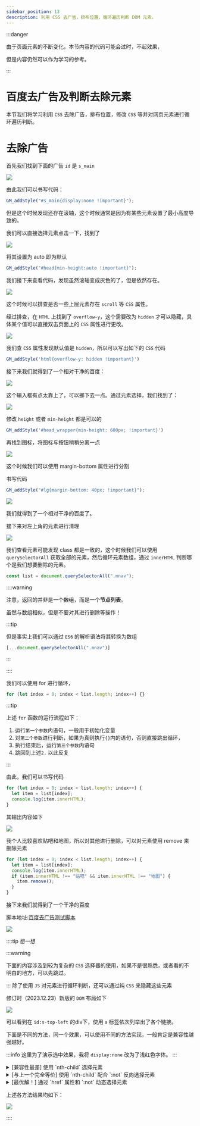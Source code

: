 ```yaml
---
sidebar_position: 13
description: 利用 CSS 去广告，排布位置，循环遍历判断 DOM 元素。
---
```


:::danger

由于页面元素的不断变化，本节内容的代码可能会过时，不起效果，

但是内容仍然可以作为学习的参考。

:::


# 百度去广告及判断去除元素

本节我们将学习利用 `CSS` 去除广告，排布位置，修改 `CSS` 等并对网页元素进行循环遍历判断。

# 去除广告

首先我们找到下面的广告 `id` 是 `s_main`

![](./img/12/1.png)

由此我们可以书写代码：

```js
GM_addStyle("#s_main{display:none !important}");
```

但是这个时候发现还存在滚轴，这个时候通常是因为有某些元素设置了最小高度导致的。

我们可以直接选择元素点击一下，找到了

![](./img/12/2.png)

将其设置为 auto 即为默认

```js
GM_addStyle("#head{min-height:auto !important}");
```

我们接下来查看代码，发现虽然滚轴变成灰色的了，但是依然存在。

![](./img/12/3.png)

这个时候可以排查是否一些上层元素存在 `scroll` 等 `CSS` 属性。

经过排查，在 `HTML` 上找到了 `overflow-y`，这个需要改为 `hidden` 才可以隐藏，具体某个值可以直接双击页面上的 `CSS` 属性进行更改。

![](./img/12/4.png)

我们查 `CSS` 属性发现默认值是 `hidden`，所以可以写出如下的 `CSS` 代码

```js
GM_addStyle('html{overflow-y: hidden !important}')
```

接下来我们就得到了一个相对干净的百度：

![](./img/12/5.png)

这个输入框有点太靠上了，可以挪下去一点。通过元素选择，我们找到了：

![](./img/12/6.png)

修改 `height` 或者 `min-height` 都是可以的

```js
GM_addStyle('#head_wrapper{min-height: 600px; !important}')
```

再找到图标，将图标与按钮稍稍分离一点

![](./img/12/7.png)

这个时候我们可以使用 margin-bottom 属性进行分割

书写代码

```js
GM_addStyle("#lg{margin-bottom: 40px; !important}");
```

![](./img/12/9.png)

我们就得到了一个相对干净的百度了。

接下来对左上角的元素进行清理

![](./img/12/10.png)

我们查看元素可能发现 class 都是一致的，这个时候我们可以使用 `querySelectorAll` 获取全部的元素，然后循环元素数组，通过 `innerHTML` 判断哪个是我们想要删除的元素。

```js
const list = document.querySelectorAll(".mnav");
```

::::warning

注意，返回的并非是一个~~数组~~，而是一个**节点列表**。

虽然与数组相似，但是不要对其进行删除等操作！

:::tip

但是事实上我们可以通过 `ES6` 的解析语法将其转换为数组

```js
[...document.querySelectorAll(".mnav")]
```

:::

::::


我们可以使用 for 进行循环，

```js
for (let index = 0; index < list.length; index++) {}
```

:::tip

上述 `for` 函数的运行流程如下：

1. 运行`第一个参数`内语句，一般用于初始化变量
2. 对`第二个参数`进行判断，如果为真则执行`{}`内的语句，否则直接跳出循环，
3. 执行结束后，运行`第三个参数`内语句
4. 跳回到上述`2.`
以此反复

:::

由此，我们可以书写代码

```js
for (let index = 0; index < list.length; index++) {
  let item = list[index];
  console.log(item.innerHTML);
}
```

其输出内容如下

![](./img/12/11.png)

我个人比较喜欢贴吧和地图，所以对其他进行删除，可以对元素使用 remove 来删除元素

```js
for (let index = 0; index < list.length; index++) {
  let item = list[index];
  console.log(item.innerHTML);
  if (item.innerHTML !== "贴吧" && item.innerHTML !== "地图") {
    item.remove();
  }
}
```
接下来我们就得到了一个干净的百度

脚本地址:[百度去广告测试脚本](https://bbs.tampermonkey.net.cn/forum.php?mod=viewthread&tid=689)

![](./img/12/12.png)

::::tip 想一想

:::warning

下面的内容涉及到较为复杂的 `CSS` 选择器的使用，如果不是很熟悉，或者看的不明白的地方，可以先跳过。

:::
除了使用 `JS` 对元素进行循环判断，还可以通过纯 `CSS` 来隐藏这些元素

修订时（2023.12.23）新版的 `DOM` 布局如下

![](./img/12/baidu.dom.png)

可以看到在 `id:s-top-left` 的div下，使用 `a` 标签依次列举出了各个链接。

下面是不同的方法，同一个效果，可以使用不同的方法实现，一般肯定是兼容性越强越好。

:::info
这里为了演示选中效果，我将 `display:none` 改为了浅红色字体。
:::
<details>
<summary>
[兼容性最差] 使用 `nth-child` 选择元素
</summary>
我们可以使用 `CSS` 的 [`nth-child`](https://developer.mozilla.org/zh-CN/docs/Web/CSS/:nth-child) 伪类选择器来选择第几个元素，然后将其隐藏。

数一下，我们需要选择第 1，2，5，6，7，8 个 `a` 标签，此外最后的那个“更多”的`div`也要选择上移除，所以我们可以书写如下代码：

```css
/* 选择#s-top-left下一层的第1个 a 标签 */
#s-top-left>a:nth-child(1),
/* 选择#s-top-left下一层的第2个 a 标签 */
#s-top-left>a:nth-child(2),
#s-top-left>a:nth-child(5),
#s-top-left>a:nth-child(6),
#s-top-left>a:nth-child(7),
#s-top-left>a:nth-child(8),
/* 选择#s-top-left下一层div下的所有 a 标签 */
#s-top-left>div a {
  color: rgba(255, 0, 0, 0.6);
}
```

当然，这样列举看起来就很蠢，`nth-child` 除了可以选择单个元素，还可以选择范围。

由此我们可以优化成下面的代码：


```css
/* 选择#s-top-left下一层的第 1~2 个 a 标签 */
#s-top-left>a:nth-child(n+1):nth-child(-n+2),
/* 选择#s-top-left下一层大于 5 的标签 a 标签 */
#s-top-left>a:nth-child(n+5),
#s-top-left>div a {
  color: rgba(255, 0, 0, 0.6);
}
```

</details>

<details>
<summary>
[与上一个完全等价] 使用 `nth-child` 配合 `:not` 反向选择元素
</summary>
当然，分成两段还是有点蠢，`:not` 伪类选择器可以选择不是某个元素的元素，我们直接排除第三个和第四个就可以了。

所以代码如下：

```css
/* 选择....不是（第三~四个）的 a 元素 */
#s-top-left>a:not(:nth-child(n+3):nth-child(-n+4)),
#s-top-left>div a
{
  color: rgba(255, 0, 0, 0.6);
}
```
</details>

<details>
<summary>
[最优解！] 通过 `href` 属性和 `:not` 动态选择元素
</summary>
上述方法都是利用顺序来选择元素，但是这样的话，如果列表顺序发生变化，那么就需要重新修改代码。

我们可以通过匹配 `href` 属性来选择元素，因为这个属性相对稳定，不会发生变化。

地图的地址是 `map.baidu.com`，贴吧的地址是 `tieba.baidu.com`，为了方便，我们可以仅匹配 `map` 和 `tieiba`。

使用 `CSS` 的 [`attribute*=`](https://developer.mozilla.org/zh-CN/docs/Web/CSS/Attribute_selectors#attrvalue_6) 属性选择器，可以选择属性值包含某个值的元素。

因此，尝试和 `:not` 结合，理一下思路，我们需要选择：

`#s-top-left` 下

- 不是（`href` 属性包含 `map`）
- 不是（`href` 属性包含 `tieba`）
  
的其他元素。

代码如下：

```css
#s-top-left a:not([href*=map]):not([href*=tieba]) {
    color: rgba(255, 0, 0, 0.6);
}
```

这样不论他的顺序如何变化，都可以正确选择了。

（前提是`#s-top-left` 这个 ID 不变）
</details>

上述各方法结果均如下：

![](./img/12/baidu.display.png)

::::
